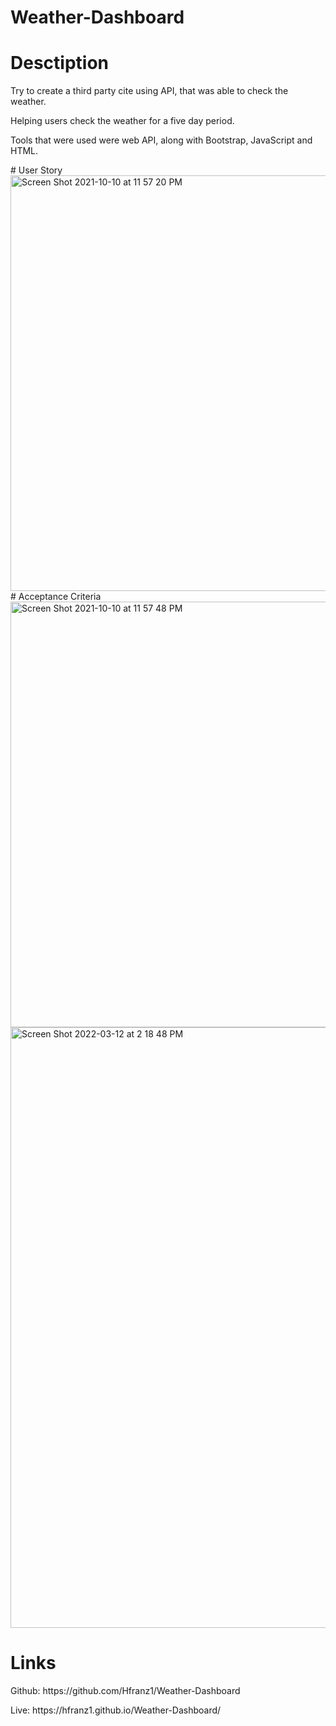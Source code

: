 # Weather-Dashboard
# Desctiption
<p> Try to create a third party cite using API, that was able to check the weather. </p>
<p> Helping users check the weather for a five day period. </p>
<p> Tools that were used were web API, along with Bootstrap, JavaScript and HTML. </p>
# User Story
<img width="665" alt="Screen Shot 2021-10-10 at 11 57 20 PM" src="https://user-images.githubusercontent.com/87962035/136740154-9af23258-caea-45e1-bbea-0a13a8b8599e.png">
# Acceptance Criteria 
<img width="681" alt="Screen Shot 2021-10-10 at 11 57 48 PM" src="https://user-images.githubusercontent.com/87962035/136740187-e8f4a1d1-f651-49cc-b535-ac9c85bf3b6c.png">
<img width="961" alt="Screen Shot 2022-03-12 at 2 18 48 PM" src="https://user-images.githubusercontent.com/87962035/158035403-5c31659c-9292-46d9-99e0-b9468e5e1c29.png">


# Links
<p> Github: https://github.com/Hfranz1/Weather-Dashboard </p>
<p> Live:  https://hfranz1.github.io/Weather-Dashboard/ </p>
